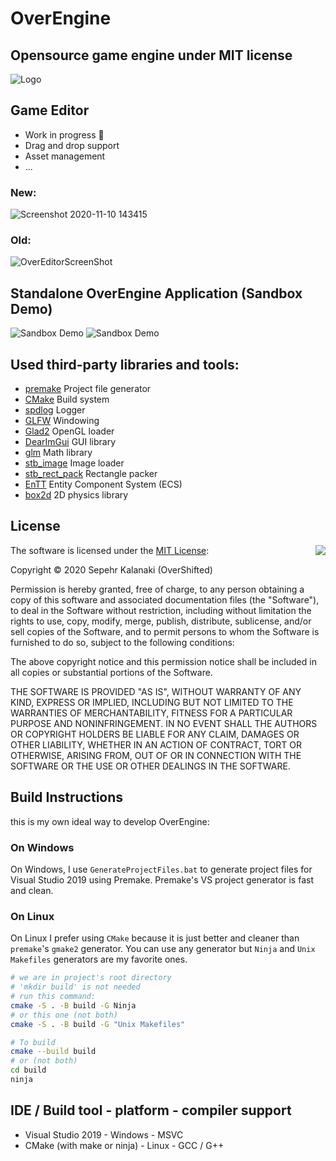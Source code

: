 # OverEngine
## Opensource game engine under MIT license

![Logo](https://repository-images.githubusercontent.com/246120634/f6e9f080-a288-11ea-9a12-502646520a32)

## Game Editor
* Work in progress 🚧
* Drag and drop support
* Asset management
* ...

### New:
![Screenshot 2020-11-10 143415](https://user-images.githubusercontent.com/53635046/98666307-16ba3000-2362-11eb-9b85-fa64c0153776.png)
### Old:
![OverEditorScreenShot](https://user-images.githubusercontent.com/53635046/93054565-c20a7980-f67e-11ea-89f5-d72a1e0a315c.PNG)

## Standalone OverEngine Application (Sandbox Demo)
![Sandbox Demo](https://user-images.githubusercontent.com/53635046/98666301-1326a900-2362-11eb-9231-e6509e95d573.png)
![Sandbox Demo](https://user-images.githubusercontent.com/53635046/98665068-68fa5180-2360-11eb-88be-da2482cbb210.png)

## Used third-party libraries and tools:
* [premake](https://github.com/premake/premake-core) Project file generator
* [CMake](https://cmake.org) Build system
* [spdlog](https://github.com/gabime/spdlog) Logger
* [GLFW](https://github.com/glfw/GLFW) Windowing
* [Glad2](https://gen.glad.sh/) OpenGL loader
* [DearImGui](https://github.com/ocornut/imgui) GUI library
* [glm](https://github.com/g-truc/glm) Math library
* [stb_image](https://github.com/nothings/stb/blob/master/stb_image.h) Image loader
* [stb_rect_pack](https://github.com/nothings/stb/blob/master/stb_rect_pack.h) Rectangle packer
* [EnTT](https://github.com/skypjack/entt) Entity Component System (ECS)
* [box2d](https://github.com/erincatto/box2d) 2D physics library

## License

<img align="right" src="http://opensource.org/trademarks/opensource/OSI-Approved-License-100x137.png">

The software is licensed under the [MIT License](http://opensource.org/licenses/MIT):

Copyright &copy; 2020 Sepehr Kalanaki (OverShifted)

Permission is hereby granted, free of charge, to any person obtaining a copy
of this software and associated documentation files (the "Software"), to deal
in the Software without restriction, including without limitation the rights
to use, copy, modify, merge, publish, distribute, sublicense, and/or sell
copies of the Software, and to permit persons to whom the Software is
furnished to do so, subject to the following conditions:

The above copyright notice and this permission notice shall be included in all
copies or substantial portions of the Software.

THE SOFTWARE IS PROVIDED "AS IS", WITHOUT WARRANTY OF ANY KIND, EXPRESS OR
IMPLIED, INCLUDING BUT NOT LIMITED TO THE WARRANTIES OF MERCHANTABILITY,
FITNESS FOR A PARTICULAR PURPOSE AND NONINFRINGEMENT. IN NO EVENT SHALL THE
AUTHORS OR COPYRIGHT HOLDERS BE LIABLE FOR ANY CLAIM, DAMAGES OR OTHER
LIABILITY, WHETHER IN AN ACTION OF CONTRACT, TORT OR OTHERWISE, ARISING FROM,
OUT OF OR IN CONNECTION WITH THE SOFTWARE OR THE USE OR OTHER DEALINGS IN THE
SOFTWARE.

## Build Instructions
this is my own ideal way to develop OverEngine:
### On Windows
On Windows, I use `GenerateProjectFiles.bat` to generate project files for Visual Studio 2019 using Premake. Premake's VS project generator is fast and clean.

### On Linux
On Linux I prefer using `CMake` because it is just better and cleaner than `premake`'s `gmake2` generator.
You can use any generator but `Ninja` and `Unix Makefiles` generators are my favorite ones.
```bash
# we are in project's root directory
# 'mkdir build' is not needed
# run this command:
cmake -S . -B build -G Ninja
# or this one (not both)
cmake -S . -B build -G "Unix Makefiles"

# To build
cmake --build build
# or (not both)
cd build
ninja
```

## IDE / Build tool - platform - compiler support
* Visual Studio 2019 - Windows - MSVC
* CMake (with make or ninja) - Linux - GCC / G++
